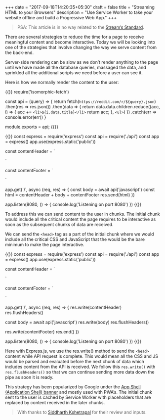 +++
date = "2017-09-18T14:20:35+05:30"
draft = false
title = "Streaming HTML to your Browsers"
description = "Use Service Worker to take your website offline and build a Progressive Web App."
+++

> PSA: This article is in no way related to the [Stream’s Standard](https://streams.spec.whatwg.org/).

There are several strategies to reduce the time for a page to receive meaningful content and become interactive. Today we will be looking into one of the strategies that involve changing the way we serve content from the back-end.

Server-side rendering can be slow as we don’t render anything to the page until we have made all the database queries, massaged the data, and sprinkled all the additional scripts we need before a user can see it.

Here is how we normally render the content to the user:

{{<highlight javascript>}}
require('isomorphic-fetch')

const api = (query) => {
    return fetch(`https://reddit.com/r/${query}.json`)
        .then(res => res.json())
        .then(data => {
            return data.data.children.reduce((acc, i) => {
                acc += `<li>${i.data.title}</li>`
                return acc;
            }, `<ul>`)
        })
        .catch(err => console.error(err))
}

module.exports = api;
{{</highlight>}}

{{<highlight javascript>}}
const express = require('express')
const api = require('./api')
const app = express()
app.use(express.static('public'))

const contentHeader = `
<!DOCTYPE html>
<html lang="en">
<head>
  <meta charset="UTF-8">
  <meta name="viewport" content="width=device-width, initial-scale=1.0">
  <meta http-equiv="X-UA-Compatible" content="ie=edge">
  <title>Streaming Content</title>
  <link rel="stylesheet" href="styles.css">
</head>
<body>
`

const contentFooter = `
</body>
</html>
`

app.get('/', async (req, res) => {
  const body = await api('javascript')
  const html = contentHeader + body + contentFooter
  res.send(html)
})

app.listen(8080, () => {
  console.log('Listening on port 8080')
})
{{</highlight>}}

To address this we can send content to the user in chunks. The initial chunk would include all the critical content the page requires to be interactive as soon as the subsequent chunks of data are received. 

We can send the `<head>` tag as a part of the initial chunk where we would include all the critical CSS and JavaScript that the would be the bare minimum to make the page interactive.

{{<highlight javascript>}}
const express = require('express')
const api = require('./api')
const app = express()
app.use(express.static('public'))

const contentHeader = `
<!DOCTYPE html>
<html lang="en">
<head>
  <meta charset="UTF-8">
  <meta name="viewport" content="width=device-width, initial-scale=1.0">
  <meta http-equiv="X-UA-Compatible" content="ie=edge">
  <title>Streaming Content</title>
  <link rel="stylesheet" href="styles.css">
</head>
<body>
`

const contentFooter = `
</body>
</html>
`

app.get('/', async (req, res) => {
  res.write(contentHeader)
  res.flushHeaders()

  const body = await api('javascript')
  res.write(body)
  res.flushHeaders()

  res.write(contentFooter)
  res.end()
})

app.listen(8080, () => {
  console.log('Listening on port 8080')
})
{{</highlight>}}

Here with Express.js, we use the res.write() method to send the `<head>` content while API request is complete. This would mean all the CSS and JS would be parsed and evaluated before the next chunk of data which includes content from the API is received. We follow this `res.write()` with `res.flushHeaders()` so that we can continue sending more data down the pipe as soon it is ready.

This strategy has been popularized by Google under the [App Shell (Application Shell) banner](https://developers.google.com/web/fundamentals/architecture/app-shell) and mostly used with PWA’s. The initial chunk sent to the user is cached by Service Worker with placeholders that are replaced by content received in the later chunks.

> With thanks to [Siddharth Kshetrapal](https://twitter.com/siddharthkp) for their review and inputs.
